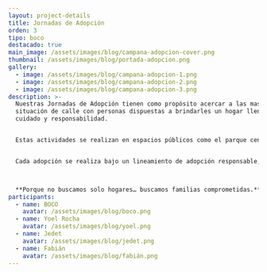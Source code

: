```yaml
---
layout: project-details
title: Jornadas de Adopción
orden: 3
tipo: boco
destacado: true
main_image: /assets/images/blog/campana-adopcion-cover.png
thumbnail: /assets/images/blog/portada-adopcion.png
gallery:
  - image: /assets/images/blog/campana-adopcion-1.png
  - image: /assets/images/blog/campana-adopcion-2.png
  - image: /assets/images/blog/campana-adopcion-3.png
description: >-
  Nuestras Jornadas de Adopción tienen como propósito acercar a las mascotas en
  situación de calle con personas dispuestas a brindarles un hogar lleno de
  cuidado y responsabilidad.


  Estas actividades se realizan en espacios públicos como el parque central u otros puntos concurridos, donde llevamos a los animales rescatados acompañados de carteles con mensajes como *“¡Adóptame!”*. Esto permite que las personas conozcan a las mascotas, convivan con ellas y consideren integrarlas a su familia.


  Cada adopción se realiza bajo un lineamiento de adopción responsable, asegurando que las familias estén preparadas para ofrecer un entorno seguro, amoroso y estable.



  **Porque no buscamos solo hogares… buscamos familias comprometidas.**
participants:
  - name: BOCO
    avatar: /assets/images/blog/boco.png
  - name: Yoel Rocha
    avatar: /assets/images/blog/yoel.png
  - name: Jedet
    avatar: /assets/images/blog/jedet.png
  - name: Fabián
    avatar: /assets/images/blog/fabián.png
---
```

